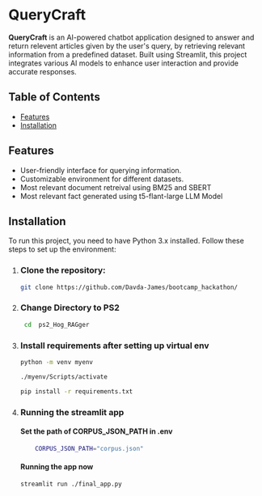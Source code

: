 # QueryCraft

**QueryCraft** is an AI-powered chatbot application designed to answer and return relevent articles given by the user's query, by retrieving relevant information from a predefined dataset. Built using Streamlit, this project integrates various AI models to enhance user interaction and provide accurate responses.

## Table of Contents

- [Features](#features)
- [Installation](#installation)
    
## Features
- User-friendly interface for querying information.
- Customizable environment for different datasets.
- Most relevant document retreival using BM25 and SBERT
- Most relevant fact generated using t5-flant-large LLM Model





## Installation

To run this project, you need to have Python 3.x installed. Follow these steps to set up the environment:

1. ### Clone the repository: ###

   ```bash
   git clone https://github.com/Davda-James/bootcamp_hackathon/
   ```

2. ### Change Directory to PS2 ###
    ```bash
     cd  ps2_Hog_RAGger
     ```

3. ### Install requirements after setting up virtual env ###
    ```bash
    python -m venv myenv

    ./myenv/Scripts/activate
    ```

    ```bash
    pip install -r requirements.txt
    ```
4. ### Running the streamlit app ###
    #### Set the path of CORPUS_JSON_PATH in .env ####
    ```bash
        CORPUS_JSON_PATH="corpus.json"
    ```
    #### Running the app now #### 
    ```bash
    streamlit run ./final_app.py
    ```

